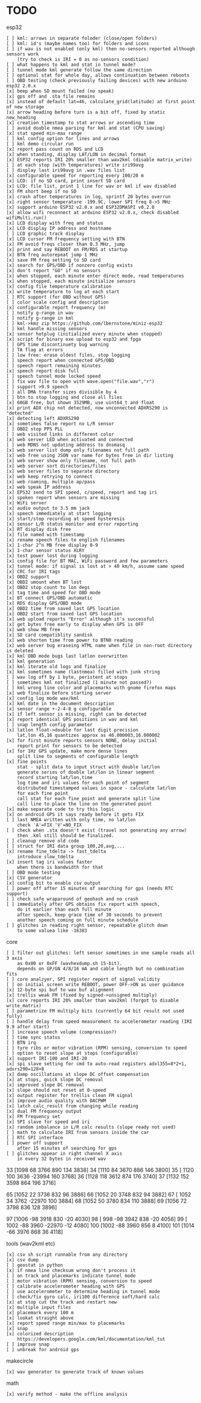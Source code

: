 # TODO

esp32

    [ ] kml: arrows in separate foloder (close/open folders)
    [ ] kml: id's (maybe names too) for folders and icons
    [ ] if wav is not enabled (only kml) then no-sensors reported although sensors work
        (try to check is IRI = 0 as no-sensors condition)
    [ ] what happens to kml and stat in tunnel mode?
    [ ] tunnel mode kml generate follow the same direction
    [ ] optional stat for whole day, allows continuation between reboots
    [ ] OBD testing (check previously failing devices) with new arduino esp32 2.0.x
    [x] beep when SD mount failed (no speak)
    [x] gps off and .sta file remains
    [x] instead of default lat=46, calculate_grid(latitude) at first point of new storage
    [x] arrow heading before turn is a bit off, fixed by static new_heading
    [x] creation timestamp to stat arrows or ascending time
    [ ] avoid double nmea parsing for kml and stat (CPU saving)
    [x] stat speed min-max range
    [ ] kml config option for lines and arrows
    [ ] kml demo circular run
    [x] report pass count on RDS and LCD
    [x] when standing, display LAT/LON in decimal format
    [x] ESP32 reports IRI 20% smaller than wav2kml (disable matrix_write)
    [ ] at each stop (with temperatures) write iri99avg
    [ ] display last iri99avg in .wav files list
    [x] configurable speed for reporting every 100/20 m
    [x] LCD: if no SD card, print insert SD card
    [x] LCD: file list, print 1 line for wav or kml if wav disabled
    [x] FM short beep if no SD
    [x] crash after temperatures in log, sprintf 20 bytes overrun
    [x] right sensor temperature -199.9C, lower SPI freq 8->5 MHz
    [x] support arduino ESP32 v2.0.x and ESP32DMASPI v0.2.0
    [x] allow wifi reconnect at arduino ESP32 v2.0.x, check disabled wifiMulti.run()
    [x] LCD display with freq and status
    [x] LCD display IP address and hostname
    [ ] LCD graphic track display
    [x] LCD cursor FM frequency setting with BTN
    [x] FM avoid freqs closer than 0.3 MHz, jump
    [x] print and say REBOOT on FM/RDS at startup
    [x] BTN freq autorepeat jump 1 MHz
    [x] save FM freq setting to SD card
    [x] search for GPS/OBD if nonzero config exists
    [x] don't report "GO" if no sensors
    [x] when stopped, each minute enter direct mode, read temperatures
    [x] when stopped, each minute initialize sensors
    [x] config file temperature calibration
    [x] write temperature to log at each start
    [ ] RTC support (for OBD without GPS)
    [ ] color scale config and description
    [x] configurable report frequency (m)
    [ ] notify g-range in wav
    [ ] notify g-range in kml
    [ ] kml->kmz zip https://github.com/lbernstone/miniz-esp32
    [ ] kml handle missing sensors
    [x] sensor hotplug (initialized every minute when stopped)
    [x] script for binary exe upload to esp32 and fpga
    [ ] GPS time discontinuety bug warning
    [ ] TA flag at errors
    [ ] low free: erase oldest files, stop logging
    [ ] speech report when connected GPS/OBD
    [ ] speech report remaining minutes
    [x] speech report disk full
    [ ] speech tunnel mode locked speed
    [ ] fix wav file to open with wave.open("file.wav","r")
    [ ] support >9.9 speech
    [ ] all DMA transfer sizes divisible by 4
    [ ] btn to stop logging and close all files
    [x] 60GB free, but shown 3529MB, use uint64_t and float
    [x] print ADX chip not detected, now unconnected ADXRS290 is "detected"
    [x] detecting left ADXRS290
    [x] sometimes false report no L/R sensor
    [ ] OBD2 stop PPS PLL
    [ ] web visited links in different color
    [x] web server LED when activated and connected
    [ ] web MDNS not updating address to dnsmasq
    [x] web server list dump only filenames not full path
    [x] web free using JSON var name for bytes free in dir listing
    [x] web server show only filename, not full path
    [x] web server sort directories/files
    [x] web server files to separate directory
    [x] web keep retrying to connect
    [x] web roaming, multiple ap/pass
    [x] web speak IP address
    [x] EPS32 send to SPI speed, c/speed, report and tag iri
    [x] spoken report when sensors are missing
    [x] WiFi server
    [x] audio output to 3.5 mm jack
    [x] speech immediately at start logging
    [x] start/stop recording at speed hysteresis
    [x] sensor L/R status monitor and error reporting
    [x] RT display disk free
    [x] file named with timestamp
    [x] rename speech files to english filenames
    [x] 1-char 2^n MB free display 0-9
    [x] 1-char sensor status XLRY
    [x] test power lost during logging
    [x] config file for BT MAC, WiFi password and few parameters
    [x] tunnel mode: if signal is lost at > 40 km/h, assume same speed
    [x] CRC for IRI tags
    [x] OBD2 support
    [x] OBD2 umount when BT lost
    [x] OBD2 stop count to lon degs
    [x] tag time and speed for OBD mode
    [x] BT connect GPS/OBD automatic
    [x] RDS display GPS/OBD mode
    [x] OBD2 time from saved last GPS location
    [x] OBD2 start from saved last GPS location
    [x] web upload reports "Error" although it's successful
    [x] get bytes free early to display when GPS is OFF
    [x] web show MB free
    [x] SD card compatiblity sandisk
    [x] web shorten time from power to BTN0 reading
    [x] web server bug eraseing HTML name when file in non-root directory is deleted
    [x] kml OBD mode bugs last latlon overwritten
    [x] kml generation
    [x] kml iterate old logs and finalize
    [x] kml sometimes name (lastnmea) filled with junk string
    [ ] wav log off by 1 byte, peristent at stops
    [ ] sometimes kml not finalized (1 minute not passed?)
    [ ] kml wrong line color and placemarks with gnome firefox maps
    [x] web finalize before starting server
    [x] config log mode wav/kml
    [x] kml date in the document description
    [x] sensor range +-2-4-8 g configurable
    [x] if left sensor is missing, right can be detected
    [x] report identical GPS positions in wav and kml
    [ ] snap length config parameter
    [x] latlon float->double for last digit precision
        lat,lon 45,16 quantizes approx as 46.000003,16.000002
    [x] for first minute reports sensors NONE, delay initial
        report print for sensors to be detected
    [x] for 1Hz GPS update, make more dense lines
        split line to segments of configurable length
    [x] fine points
        stat - split data to input struct with double lat/lon
        generate series of double lat/lon in linear segment
        record starting lat/lon,time
        log time and iri values for each point of segment
        distributed timestamped values in space - calculate lat/lon
        for each fine point
        call stat for each fine point and generate split line
        call line to place the line on the generated point
    [x] make separate code to try this logic
    [x] on android GPS it says ready before it gets FIX
    [ ] last NMEA written with only time, no lat/lon
        check 'A'=FIX 'V'=NO_FIX
    [ ] check when .sta doesn't exist (travel not generating any arrow)
        then .kml still should be finalized.
    [ ] cleanup remove old code
    [ ] struct for IRI data group 100,20,avg,...
    [x] rename fine_tdelta -> fast_tdelta
        introduce slow_tdelta
    [x] insert tag iri values faster
        when there is bandwidth for that
    [ ] OBD mode testing
    [x] CSV generator
    [x] config bit to enable csv output
    [ ] power off after 15 minutes of searching for gps (needs RTC support)
    [ ] check safe wraparound of geohash and no crash
    [ ] immediately after GPS obtains fix report with speech,
        do it earlier than each full minute
        after speech, keep grace time of 30 seconds to prevent
        another speech coming on full minute schedule
    [ ] glitches in reading right sensor, repeatable glitch down
        to some valuea like -16383

core

    [ ] filter out glitches: left sensor sometimes in one sample reads all 3 axis
        as 0x00 or 0xFF (wavhexdump.sh 15-bit).
        depends on GP/GN 4/8/16 mA and cable length but no combination fits
    [ ] core analzyer, SPI register report of signal validity
    [ ] on initial screen write REBOOT, power OFF->ON as user guidance
    [x] 12-byte spi buf to wav buf alignment
    [x] trellis weak FM (fixed by signed->unsigned multiply)
    [x] core reports IRI 20% smaller than wav2kml (forgot to disable write_matrix)
    [ ] parametrize FM multiply bits (currently 64 bit result not used fully)
    [ ] handle delay from speed measurement to accelerometer reading (IRI 9.9 after start)
    [ ] increase speech volume (compression?)
    [ ] time sync status
    [ ] BTN irq
    [ ] tyre ribs or motor vibration (RPM) sensing, conversion to speed
    [ ] option to reset slope at stops (configurable)
    [x] support IRI-100 and IRI-20
    [x] spi slave setting for cmd to auto-read registers adxl355=8*2+1, adxrs290=128+8
    [x] damp oscillations at slope DC offset compensation
    [x] at stops, quick slope DC removal
    [x] improved slope DC removal
    [x] slope should not reset at 0-speed
    [x] output register for trellis clean FM signal
    [x] improve audio quality with DACPWM
    [x] latch calc_result from changing while reading
    [x] dual FM frequency output
    [x] FM frequency set
    [x] SPI slave for speed and iri
    [x] random inbalance in L/R calc results (slope ready not used)
    [ ] math to calculate IRI from sensors inside the car
    [ ] RTC SPI interface
    [ ] power off support
        after 15 minutes of searching for gps
    [ ] glitches appear in right channel X axis
        in every 32 bytes in received wav
33 [1098   68 3766  890  134 3838]
34 [1110   84 3670  886  146 3800]
35 [  1120    100   3636 -23994    160   3768]
36 [1128  118 3612  874  176 3740]
37 [1132  152 3598  864  196 3716]

65 [1052   22 3736  832   96 3886]
66 [1052   20 3748  832   94 3882]
67 [  1052     34   3762 -22970    100   3884]
68 [1052   50 3780  834  110 3888]
69 [1056   72 3798  836  128 3896]

97 [1006  -98 3918  830  -20 4030]
98 [ 998  -98 3942  838  -20 4056]
99 [  1002    -88   3960 -22970    -12   4080]
100 [1002  -88 3960  856    8 4100]
101 [1014  -66 3976  868   36 4118]


tools (wav2kml etc)

    [x] csv sh script runnable from any directory
    [x] csv dump
    [ ] geostat in python
    [x] if nmea line checksum wrong don't process it
    [ ] on track and placemarks indicate tunnel mode
    [ ] motor vibration (RPM) sensing, conversion to speed
    [ ] calibrate accelerometer heading with GPS
    [ ] use accelerometer to determine heading in tunnel mode
    [ ] check/fix gyro calc, iri100 difference soft/hard calc
    [x] at stop cut the track and restart new
    [x] multiple input files
    [x] placemark every 100 m
    [x] lookat straight above
    [x] report speed range min/max to placemarks
    [x] snap
    [x] colorized description
        https://developers.google.com/kml/documentation/kml_tut
    [ ] improve snap
    [ ] unbreak for android gps

makecircle

    [x] wav generator to generate track of known values

math

    [x] verify method - make the offline analysis
